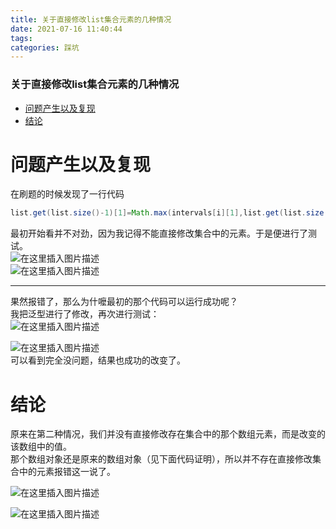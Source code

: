 ```yaml
---
title: 关于直接修改list集合元素的几种情况
date: 2021-07-16 11:40:44
tags: 
categories: 踩坑
---
```


<!--more-->

### 关于直接修改list集合元素的几种情况

- [问题产生以及复现](#_2)
- [结论](#_20)

# 问题产生以及复现

在刷题的时候发现了一行代码

```java
list.get(list.size()-1)[1]=Math.max(intervals[i][1],list.get(list.size()-1)[1]);
```

最初开始看并不对劲，因为我记得不能直接修改集合中的元素。于是便进行了测试。  
![在这里插入图片描述](https://img-blog.csdnimg.cn/20210716113305203.png)  
![在这里插入图片描述](https://img-blog.csdnimg.cn/20210716113330854.png)

---

果然报错了，那么为什嚒最初的那个代码可以运行成功呢？  
我把泛型进行了修改，再次进行测试：  
![在这里插入图片描述](https://img-blog.csdnimg.cn/20210716113450528.png)

![在这里插入图片描述](https://img-blog.csdnimg.cn/20210716113500320.png)  
可以看到完全没问题，结果也成功的改变了。

# 结论

原来在第二种情况，我们并没有直接修改存在集合中的那个数组元素，而是改变的该数组中的值。  
那个数组对象还是原来的数组对象（见下面代码证明），所以并不存在直接修改集合中的元素报错这一说了。

![在这里插入图片描述](https://img-blog.csdnimg.cn/20210716113911486.png)

![在这里插入图片描述](https://img-blog.csdnimg.cn/20210716113920840.png)